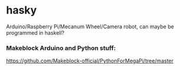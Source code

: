 # hasky
Arduino/Raspberry Pi/Mecanum Wheel/Camera robot, can maybe be programmed in haskell?

### Makeblock Arduino and Python stuff:

https://github.com/Makeblock-official/PythonForMegaPi/tree/master
